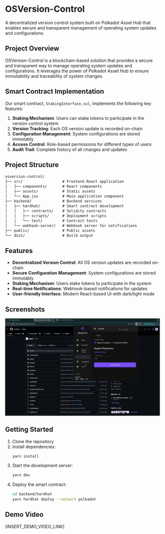 # OSVersion-Control

A decentralized version control system built on Polkadot Asset Hub that enables secure and transparent management of operating system updates and configurations.

## Project Overview

OSVersion-Control is a blockchain-based solution that provides a secure and transparent way to manage operating system updates and configurations. It leverages the power of Polkadot Asset Hub to ensure immutability and traceability of system changes.

## Smart Contract Implementation

Our smart contract, `StakingInterface.sol`, implements the following key features:

1. **Staking Mechanism**: Users can stake tokens to participate in the version control system
2. **Version Tracking**: Each OS version update is recorded on-chain
3. **Configuration Management**: System configurations are stored immutably
4. **Access Control**: Role-based permissions for different types of users
5. **Audit Trail**: Complete history of all changes and updates

## Project Structure

```
osversion-control/
├── src/                  # Frontend React application
│   ├── components/       # React components
│   ├── assets/           # Static assets
│   └── App.jsx           # Main application component
├── backend/              # Backend services
│   ├── hardhat/          # Smart contract development
│   │   ├── contracts/    # Solidity contracts
│   │   ├── scripts/      # Deployment scripts
│   │   └── test/         # Contract tests
│   └── webhook-server/   # Webhook server for notifications
├── public/               # Public assets
└── dist/                 # Build output
```

## Features

- **Decentralized Version Control**: All OS version updates are recorded on-chain
- **Secure Configuration Management**: System configurations are stored immutably
- **Staking Mechanism**: Users stake tokens to participate in the system
- **Real-time Notifications**: Webhook-based notifications for updates
- **User-friendly Interface**: Modern React-based UI with dark/light mode

## Screenshots

![Donate](Donate.png)

## Getting Started

1. Clone the repository
2. Install dependencies:
   ```bash
   yarn install
   ```
3. Start the development server:
   ```bash
   yarn dev
   ```
4. Deploy the smart contract:
   ```bash
   cd backend/hardhat
   yarn hardhat deploy --network polkadot
   ```

## Demo Video

[INSERT_DEMO_VIDEO_LINK]
